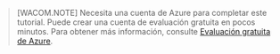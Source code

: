 <properties  pageTitle="" title="" description="" documentationCenter="" services="" solutions="" authors="" writer="kathydav" editor="tysonn" manager="jeffreyg" />

> \[WACOM.NOTE\] Necesita una cuenta de Azure para completar este
> tutorial. Puede crear una cuenta de evaluación gratuita en pocos
> minutos. Para obtener más información, consulte [Evaluación gratuita
> de Azure][1].



[1]: http://www.windowsazure.com/en-us/pricing/free-trial
